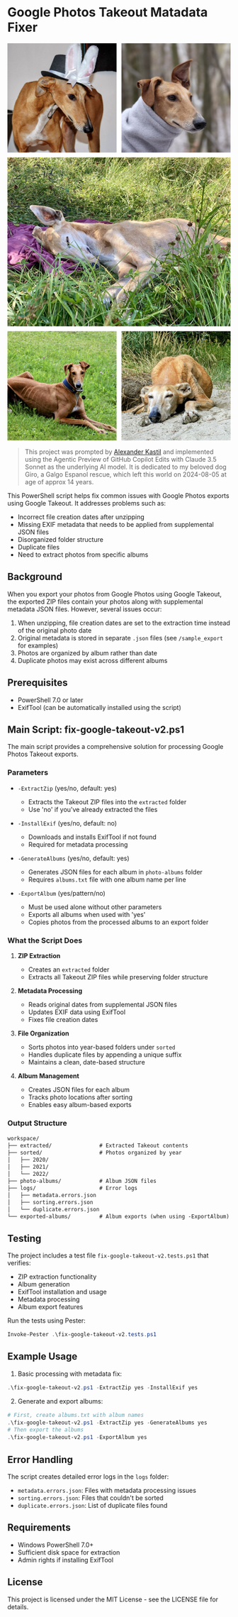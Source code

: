 # Google Photos Takeout Matadata Fixer

![giro](/sample_export/giro.jpg)

> This project was prompted by [Alexander Kastil](https://www.linkedin.com/in/alexander-kastil-3bb26511a/) and implemented using the Agentic Preview of GitHub Copilot Edits with Claude 3.5 Sonnet as the underlying AI model. It is dedicated to my beloved dog Giro, a Galgo Espanol rescue, which left this world on 2024-08-05 at age of approx 14 years.

This PowerShell script helps fix common issues with Google Photos exports using Google Takeout. It addresses problems such as:

- Incorrect file creation dates after unzipping
- Missing EXIF metadata that needs to be applied from supplemental JSON files
- Disorganized folder structure
- Duplicate files
- Need to extract photos from specific albums

## Background

When you export your photos from Google Photos using Google Takeout, the exported ZIP files contain your photos along with supplemental metadata JSON files. However, several issues occur:

1. When unzipping, file creation dates are set to the extraction time instead of the original photo date
2. Original metadata is stored in separate `.json` files (see `/sample_export` for examples)
3. Photos are organized by album rather than date
4. Duplicate photos may exist across different albums

## Prerequisites

- PowerShell 7.0 or later
- ExifTool (can be automatically installed using the script)

## Main Script: fix-google-takeout-v2.ps1

The main script provides a comprehensive solution for processing Google Photos Takeout exports.

### Parameters

- `-ExtractZip` (yes/no, default: yes)

  - Extracts the Takeout ZIP files into the `extracted` folder
  - Use 'no' if you've already extracted the files

- `-InstallExif` (yes/no, default: no)

  - Downloads and installs ExifTool if not found
  - Required for metadata processing

- `-GenerateAlbums` (yes/no, default: yes)

  - Generates JSON files for each album in `photo-albums` folder
  - Requires `albums.txt` file with one album name per line

- `-ExportAlbum` (yes/pattern/no)
  - Must be used alone without other parameters
  - Exports all albums when used with 'yes'
  - Copies photos from the processed albums to an export folder

### What the Script Does

1. **ZIP Extraction**

   - Creates an `extracted` folder
   - Extracts all Takeout ZIP files while preserving folder structure

2. **Metadata Processing**

   - Reads original dates from supplemental JSON files
   - Updates EXIF data using ExifTool
   - Fixes file creation dates

3. **File Organization**

   - Sorts photos into year-based folders under `sorted`
   - Handles duplicate files by appending a unique suffix
   - Maintains a clean, date-based structure

4. **Album Management**
   - Creates JSON files for each album
   - Tracks photo locations after sorting
   - Enables easy album-based exports

### Output Structure

```
workspace/
├── extracted/               # Extracted Takeout contents
├── sorted/                  # Photos organized by year
│   ├── 2020/
│   ├── 2021/
│   └── 2022/
├── photo-albums/            # Album JSON files
├── logs/                    # Error logs
│   ├── metadata.errors.json
│   ├── sorting.errors.json
│   └── duplicate.errors.json
└── exported-albums/         # Album exports (when using -ExportAlbum)
```

## Testing

The project includes a test file `fix-google-takeout-v2.tests.ps1` that verifies:

- ZIP extraction functionality
- Album generation
- ExifTool installation and usage
- Metadata processing
- Album export features

Run the tests using Pester:

```powershell
Invoke-Pester .\fix-google-takeout-v2.tests.ps1
```

## Example Usage

1. Basic processing with metadata fix:

```powershell
.\fix-google-takeout-v2.ps1 -ExtractZip yes -InstallExif yes
```

2. Generate and export albums:

```powershell
# First, create albums.txt with album names
.\fix-google-takeout-v2.ps1 -ExtractZip yes -GenerateAlbums yes
# Then export the albums
.\fix-google-takeout-v2.ps1 -ExportAlbum yes
```

## Error Handling

The script creates detailed error logs in the `logs` folder:

- `metadata.errors.json`: Files with metadata processing issues
- `sorting.errors.json`: Files that couldn't be sorted
- `duplicate.errors.json`: List of duplicate files found

## Requirements

- Windows PowerShell 7.0+
- Sufficient disk space for extraction
- Admin rights if installing ExifTool

## License

This project is licensed under the MIT License - see the LICENSE file for details.
